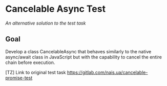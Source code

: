 # Cancelable Async Test
*An alternative solution to the test task*

## Goal

Develop a class CancelableAsync that behaves similarly to the native async/await class in JavaScript but with the capability to cancel the entire chain before execution.


[TZ] Link to original test task
https://gitlab.com/nais.ua/cancelable-promise-test

